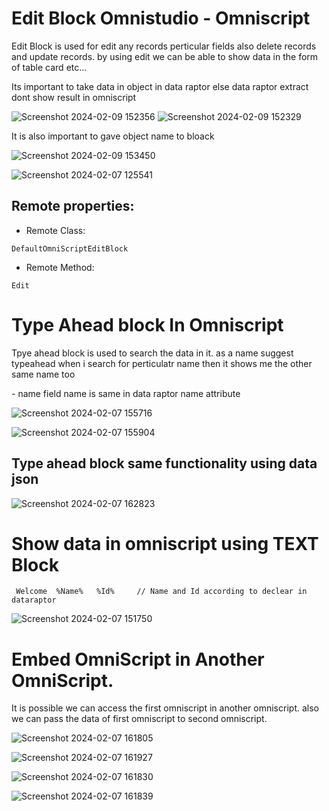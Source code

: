 # Edit Block Omnistudio - Omniscript

<p>Edit Block is used for edit any records perticular fields also delete records and update records. by using edit we can be able to show data in the form of table card etc...</p>

<p>Its important to take data in object in data raptor else data raptor extract dont show result in omniscript</p>

![Screenshot 2024-02-09 152356](https://github.com/gaurravlokhande/Salesforce-OmniStudio/assets/119065314/7a5ad1ae-b5df-4f30-ab18-42dfce16b9eb)
![Screenshot 2024-02-09 152329](https://github.com/gaurravlokhande/Salesforce-OmniStudio/assets/119065314/4c738d5e-1fd1-45a2-b320-9c8c6587901e)

<p>It is also important to gave object name to bloack</p>

![Screenshot 2024-02-09 153450](https://github.com/gaurravlokhande/Salesforce-OmniStudio/assets/119065314/2cd0da28-3cb3-4e0e-ae22-6473d8322b1a)



![Screenshot 2024-02-07 125541](https://github.com/gaurravlokhande/Salesforce-OmniStudio/assets/119065314/50eb9a5c-8cbe-49a0-a32f-b6aa8660ab03)

## Remote properties:

- Remote Class:
```
DefaultOmniScriptEditBlock
```

 - Remote Method:
```
Edit
```

# Type Ahead block In Omniscript

<p>Tpye ahead block is used to search the data in it. as a name suggest typeahead when i search for perticulatr name then it shows me the other same name too</p>
 - name field name is same in data raptor name attribute

![Screenshot 2024-02-07 155716](https://github.com/gaurravlokhande/Salesforce-OmniStudio/assets/119065314/2cdb6450-f0ac-4a57-a3c8-2ce99dc03857)


![Screenshot 2024-02-07 155904](https://github.com/gaurravlokhande/Salesforce-OmniStudio/assets/119065314/b557ff47-cfa2-432c-a23b-589c11ecfd23)

## Type ahead block same functionality using data json
![Screenshot 2024-02-07 162823](https://github.com/gaurravlokhande/Salesforce-OmniStudio/assets/119065314/1eb8a24d-2bb0-4342-b265-cf8146e92490)


# Show data in omniscript using TEXT Block

```
 Welcome  %Name%   %Id%     // Name and Id according to declear in dataraptor
```
![Screenshot 2024-02-07 151750](https://github.com/gaurravlokhande/Salesforce-OmniStudio/assets/119065314/c7a18775-a061-423f-94b0-c44d96b44369)


# Embed OmniScript in Another OmniScript.

<p> It is possible we can access the first omniscript in another omniscript. also we can pass the data of first omniscript to second omniscript.</p>

![Screenshot 2024-02-07 161805](https://github.com/gaurravlokhande/Salesforce-OmniStudio/assets/119065314/13740293-8201-48aa-9c57-ec37009c4624)


![Screenshot 2024-02-07 161927](https://github.com/gaurravlokhande/Salesforce-OmniStudio/assets/119065314/3b3f4b32-c2a1-468f-a8d6-583a0b94bf05)

![Screenshot 2024-02-07 161830](https://github.com/gaurravlokhande/Salesforce-OmniStudio/assets/119065314/dd738954-2565-4707-8fcf-942c4a63d1c2)



![Screenshot 2024-02-07 161839](https://github.com/gaurravlokhande/Salesforce-OmniStudio/assets/119065314/0f815039-6be6-4436-8829-6c7c22d7d559)


